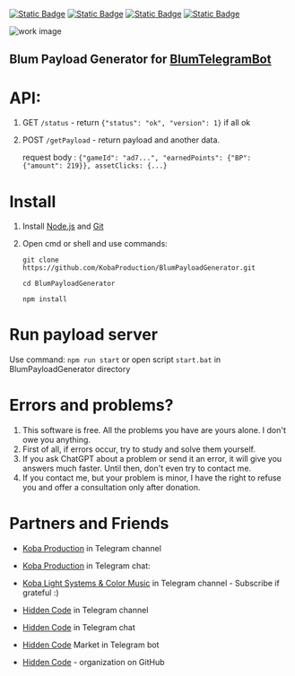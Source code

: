 [![Static Badge](https://img.shields.io/badge/Hidden_Code_LINKS-yes?style=for-the-badge&color=black)](https://t.me/hidden_coding)
[![Static Badge](https://img.shields.io/badge/Channel-yes?style=for-the-badge&logo=Telegram&logoColor=white&logoSize=auto&color=blue)](https://t.me/hidden_coding)
[![Static Badge](https://img.shields.io/badge/Chat-yes?style=for-the-badge&logo=Telegram&logoColor=white&logoSize=auto&color=blue)](https://t.me/hidden_codding_chat)
[![Static Badge](https://img.shields.io/badge/BOT_MARKET-yes?style=for-the-badge&logo=Telegram&logoColor=white&logoSize=auto&color=blue)](https://t.me/hcmarket_bot?start=referral_593084007)

![work image](assets/img.png)

## Blum Payload Generator for [BlumTelegramBot](https://github.com/HiddenCodeDevs/BlumTelegramBot)

# API:
1. GET `/status` - return `{"status": "ok", "version": 1}` if all ok
2. POST `/getPayload` - return payload and another data. 
   
    request body : `{"gameId": "ad7...", "earnedPoints": {"BP": {"amount": 219}}, assetClicks: {...}` 


# Install

1. Install [Node.js](https://nodejs.org/en/download/prebuilt-installer) and [Git](https://git-scm.com/downloads)
2. Open cmd or shell and use commands:
   
   `git clone https://github.com/KobaProduction/BlumPayloadGenerator.git`
   
   `cd BlumPayloadGenerator`
   
   `npm install`

# Run payload server

Use command: `npm run start` or open script `start.bat` in BlumPayloadGenerator directory

# Errors and problems?

1. This software is free. All the problems you have are yours alone. I don't owe you anything.
2. First of all, if errors occur, try to study and solve them yourself.
3. If you ask ChatGPT about a problem or send it an error, it will give you answers much faster. Until then, don't even try to contact me.
4. If you contact me, but your problem is minor, I have the right to refuse you and offer a consultation only after donation.

# Partners and Friends

- [Koba Production](https://t.me/koba_production) in Telegram channel
- [Koba Production](https://t.me/koba_production_chat) in Telegram chat: 
- [Koba Light Systems & Color Music](https://t.me/koba_light_systems) in Telegram channel  - Subscribe if grateful :)


- [Hidden Code](https://t.me/hidden_coding) in Telegram channel
- [Hidden Code](https://t.me/hidden_codding_chat) in Telegram chat
- [Hidden Code](https://t.me/hidden_codding_chat) Market in Telegram bot
- [Hidden Code](https://github.com/HiddenCodeDevs) - organization on GitHub